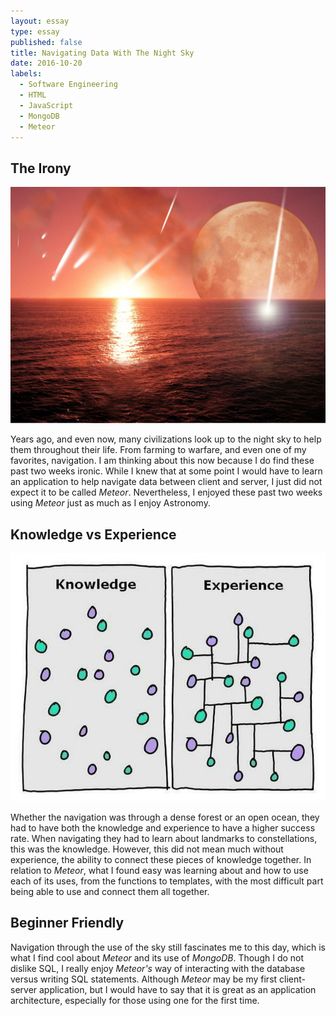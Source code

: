 ```yaml
---
layout: essay
type: essay
published: false
title: Navigating Data With The Night Sky
date: 2016-10-20
labels:
  - Software Engineering
  - HTML
  - JavaScript
  - MongoDB
  - Meteor
---
```


## The Irony

<img class="ui medium right floated image" src="../images/essays/ndwtns/meteor-over-ocean.jpg">

Years ago, and even now, many civilizations look up to the night sky to help them throughout their life. From farming to warfare, and even one of my favorites, navigation. I am thinking about this now because I do find these past two weeks ironic. While I knew that at some point I would have to learn an application to help navigate data between client and server, I just did not expect it to be called <em>Meteor</em>. Nevertheless, I enjoyed these past two weeks using <em>Meteor</em> just as much as I enjoy Astronomy.

## Knowledge vs Experience

<img class="ui medium left floated image" src="../images/essays/ndwtns/knowledge-vs-experience.jpg">

Whether the navigation was through a dense forest or an open ocean, they had to have both the knowledge and experience to have a higher success rate. When navigating they had to learn about landmarks to constellations, this was the knowledge. However, this did not mean much without experience, the ability to connect these pieces of knowledge together. In relation to <em>Meteor</em>, what I found easy was learning about and how to use each of its uses, from the functions to templates, with the most difficult part being able to use and connect them all together.

## Beginner Friendly

Navigation through the use of the sky still fascinates me to this day, which is what I find cool about <em>Meteor</em> and its use of <em>MongoDB</em>. Though I do not dislike SQL, I really enjoy <em>Meteor's</em> way of interacting with the database versus writing SQL statements. Although <em>Meteor</em> may be my first client-server application, but I would have to say that it is great as an application architecture, especially for those using one for the first time.
<div style="height:50px;"></div>
